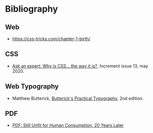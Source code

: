 
# Bibliography


## Web

- https://css-tricks.com/chapter-1-birth/

## CSS

- [Ask an expert: Why is CSS... the way it is?](https://increment.com/frontend/ask-an-expert-why-is-css-the-way-it-is/), Increment issue 13, may 2020.

## Web Typography

- Matthew Butterick, [Butterick's Practical Typography](https://practicaltypography.com/), 2nd edition.

## PDF

- [PDF: Still Unfit for Human Consumption, 20 Years Later](https://www.nngroup.com/articles/pdf-unfit-for-human-consumption/)



